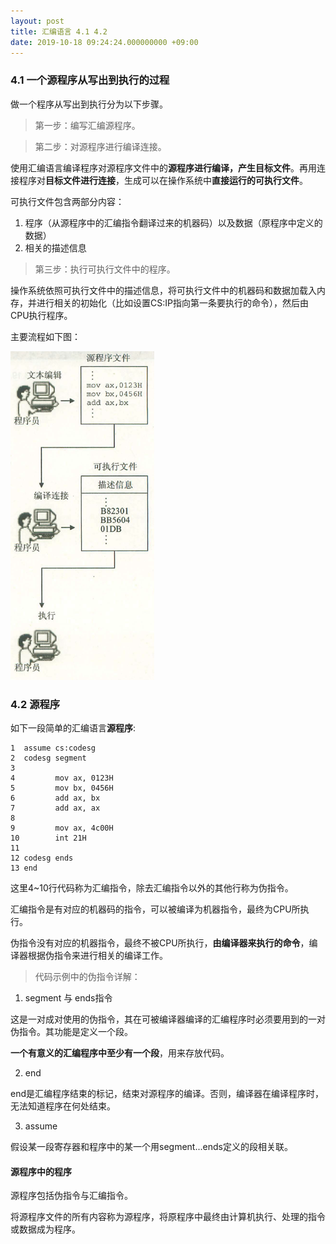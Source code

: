 ```yaml
---
layout: post
title: 汇编语言 4.1 4.2
date: 2019-10-18 09:24:24.000000000 +09:00
---
```


### 4.1 一个源程序从写出到执行的过程

做一个程序从写出到执行分为以下步骤。

> 第一步：编写汇编源程序。

> 第二步：对源程序进行编译连接。

使用汇编语言编译程序对源程序文件中的**源程序进行编译，产生目标文件**。再用连接程序对**目标文件进行连接**，生成可以在操作系统中**直接运行的可执行文件**。

可执行文件包含两部分内容：

1. 程序（从源程序中的汇编指令翻译过来的机器码）以及数据（原程序中定义的数据）
2. 相关的描述信息

> 第三步：执行可执行文件中的程序。

操作系统依照可执行文件中的描述信息，将可执行文件中的机器码和数据加载入内存，并进行相关的初始化（比如设置CS:IP指向第一条要执行的命令），然后由CPU执行程序。

主要流程如下图：

![流程图](/assets/201910/2019-10-18_09-25-19.png)

### 4.2 源程序

如下一段简单的汇编语言**源程序**:

```
1  assume cs:codesg
2  codesg segment
3
4         mov ax, 0123H
5         mov bx, 0456H
6         add ax, bx
7         add ax, ax
8
9         mov ax, 4c00H
10        int 21H
11
12 codesg ends
13 end
```

这里4~10行代码称为汇编指令，除去汇编指令以外的其他行称为伪指令。

汇编指令是有对应的机器码的指令，可以被编译为机器指令，最终为CPU所执行。

伪指令没有对应的机器指令，最终不被CPU所执行，**由编译器来执行的命令**，编译器根据伪指令来进行相关的编译工作。

> 代码示例中的伪指令详解：

1. segment 与 ends指令

这是一对成对使用的伪指令，其在可被编译器编译的汇编程序时必须要用到的一对伪指令。其功能是定义一个段。

**一个有意义的汇编程序中至少有一个段**，用来存放代码。

2. end

end是汇编程序结束的标记，结束对源程序的编译。否则，编译器在编译程序时，无法知道程序在何处结束。

3. assume

假设某一段寄存器和程序中的某一个用segment...ends定义的段相关联。

#### 源程序中的程序

源程序包括伪指令与汇编指令。

将源程序文件的所有内容称为源程序，将原程序中最终由计算机执行、处理的指令或数据成为程序。
